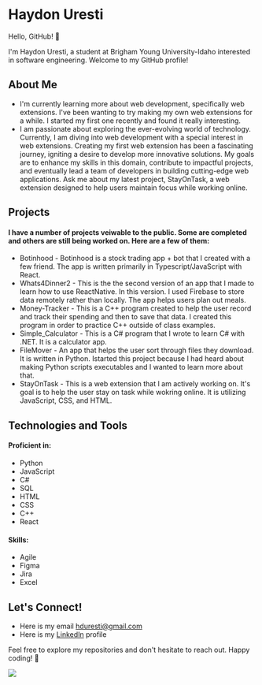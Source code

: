 # Haydon Uresti

Hello, GitHub! 👋

I'm Haydon Uresti, a student at Brigham Young University-Idaho interested in software engineering. Welcome to my GitHub profile!

## About Me

- I'm currently learning more about web development, specifically web extensions. I've been wanting to try making my own web extensions for a while. I started my first one recently and found it really interesting. 
- I am passionate about exploring the ever-evolving world of technology. Currently, I am diving into web development with a special interest in web extensions. Creating my first web extension has been a fascinating journey, igniting a desire to develop more innovative solutions. My goals are to enhance my skills in this domain, contribute to impactful projects, and eventually lead a team of developers in building cutting-edge web applications. Ask me about my latest project, StayOnTask, a web extension designed to help users maintain focus while working online.

## Projects
#### I have a number of projects veiwable to the public. Some are completed and others are still being worked on. Here are a few of them:
- Botinhood - Botinhood is a stock trading app + bot that I created with a few friend. The app is written primarily in Typescript/JavaScript with React.
- Whats4Dinner2 - This is the the second version of an app that I made to learn how to use ReactNative. In this version. I used Firebase to store data remotely rather than locally. The app helps users plan out meals. 
- Money-Tracker - This is a C++ program created to help the user record and track their spending and then to save that data. I created this program in order to practice C++ outside of class examples.
- Simple_Calculator - This is a C# program that I wrote to learn C# with .NET. It is a calculator app.
- FileMover - An app that helps the user sort through files they download. It is written in Python. Istarted this project because I had heard about making Python scripts executables and I wanted to learn more about that. 
- StayOnTask - This is a web extension that I am actively working on. It's goal is to help the user stay on task while wokring online. It is utilizing JavaScript, CSS, and HTML.



## Technologies and Tools

#### Proficient in: <List of Programming Languages or Technologies>
- Python
- JavaScript
- C#
- SQL
- HTML
- CSS
- C++
- React
#### Skills: <Any Other Skills or Tools You Want to Highlight>
- Agile
- Figma
- Jira
- Excel




## Let's Connect!

- Here is my email hduresti@gmail.com
- Here is my [LinkedIn](https://www.linkedin.com/in/haydon-uresti-a106ba1b6/) profile

Feel free to explore my repositories and don't hesitate to reach out. Happy coding! 🚀


[![](https://img.shields.io/badge/LinkedIn-blue?style=for-the-badge&logo=linkedin&logoColor=white)](https://www.linkedin.com/in/haydon-uresti-a106ba1b6/)
